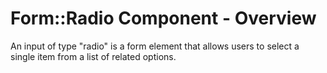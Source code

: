# Form::Radio Component - Overview

An input of type "radio" is a form element that allows users to select a single item from a list of related options.